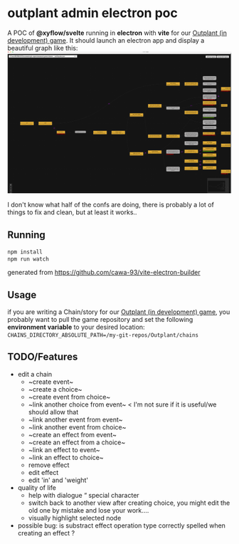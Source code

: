 # outplant admin electron poc

A POC of **@xyflow/svelte** running in **electron** with **vite** for our [Outplant \(in development\) game](https://github.com/AcevedoR/outplant). It should launch an electron app and display a beautiful graph like this:
![expected-app-result.png](expected-app-result.png)

I don't know what half of the confs are doing, there is probably a lot of things to fix and clean, but at least it works..

## Running
```
npm install
npm run watch
```

generated from https://github.com/cawa-93/vite-electron-builder

## Usage
if you are writing a Chain/story for our [Outplant \(in development\) game](https://github.com/AcevedoR/outplant), 
you probably want to pull the game repository and set the following **environment variable** to your desired location: `CHAINS_DIRECTORY_ABSOLUTE_PATH=/my-git-repos/Outplant/chains`

## TODO/Features
- edit a chain
  - ~create event~
  - ~create a choice~
  - ~create event from choice~
  - ~link another choice from event~ < I'm not sure if it is useful/we should allow that
  - ~link another event from event~
  - ~link another event from choice~
  - ~create an effect from event~
  - ~create an effect from a choice~
  - ~link an effect to event~
  - ~link an effect to choice~
  - remove effect
  - edit effect
  - edit 'in' and 'weight'
- quality of life
  - help with dialogue “ special character
  - switch back to another view after creating choice, you might edit the old one by mistake and lose your work....
  - visually highlight selected node
- possible bug: is substract effect operation type correctly spelled when creating an effect ?
